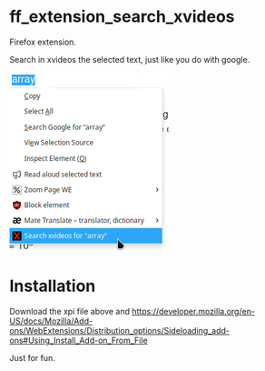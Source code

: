 # ff_extension_search_xvideos

Firefox extension.

Search in xvideos the selected text, just like you do with google.

![alt text](https://github.com/waglero/ff_extension_search_xvideos/blob/master/example.png "Example")

# Installation

Download the xpi file above and https://developer.mozilla.org/en-US/docs/Mozilla/Add-ons/WebExtensions/Distribution_options/Sideloading_add-ons#Using_Install_Add-on_From_File 

Just for fun.
